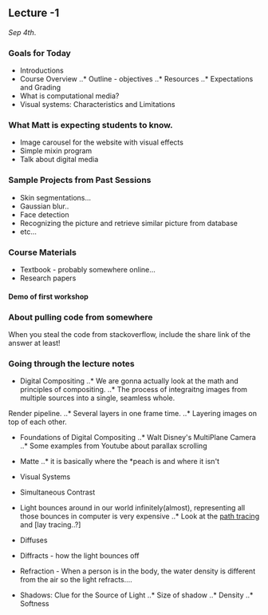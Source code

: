 ## Lecture -1
_Sep 4th_.

### Goals for Today

* Introductions 
* Course Overview
..* Outline - objectives
..* Resources
..* Expectations and Grading
* What is computational media?
* Visual systems: Characteristics and Limitations

### What Matt is expecting students to know.
* Image carousel for the website with visual effects
* Simple mixin program
* Talk about digital media

### Sample Projects from Past Sessions
* Skin segmentations...
* Gaussian blur..
* Face detection
* Recognizing the picture and retrieve similar picture from database
* etc...

### Course Materials
* Textbook - probably somewhere online...
* Research papers

#### Demo of first workshop


### About pulling code from somewhere
When you steal the code from stackoverflow, include the share link of the answer at least!

### Going through the lecture notes
* Digital Compositing
..* We are gonna actually look at the math and principles of compositing.
..* The process of integraitng images from multiple sources into a single, seamless whole.

Render pipeline.
..* Several layers in one frame time.
..* Layering images on top of each other.

* Foundations of Digital Compositing
..* Walt Disney's MultiPlane Camera
..* Some examples from Youtube about parallax scrolling

* Matte
..* it is basically where the *peach is and where it isn't

* Visual Systems
* Simultaneous Contrast
* Light bounces around in our world infinitely(almost), representing all those bounces in computer is very expensive
..* Look at the [path tracing](http://en.wikipedia.org/wiki/Path_tracing) and [lay tracing..?]

* Diffuses
* Diffracts - how the light bounces off
* Refraction - When a person is in the body, the water density is different from the air so the light refracts....
* Shadows: Clue for the Source of Light
..* Size of shadow
..* Density
..* Softness
